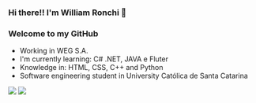 ### Hi there!! I'm William Ronchi 🤙
### Welcome to my GitHub

- Working in WEG S.A.
- I'm currently learning: C# .NET, JAVA e Fluter
- Knowledge in: HTML, CSS, C++ and Python
- Software engineering student in University Católica de Santa Catarina

<div>
  <a href="https://www.linkedin.com/in/william-ronchi/" target="_blank"><img src="https://img.shields.io/badge/-LinkedIn-%230077B5?style=for-the-badge&logo=linkedin&logoColor=white" target="_blank"></a> 
  <a href = "william.ronchi@catolicasc.edu.br"><img src="https://img.shields.io/badge/-Gmail-%23333?style=for-the-badge&logo=gmail&logoColor=white" target="_blank"></a>
</div>

